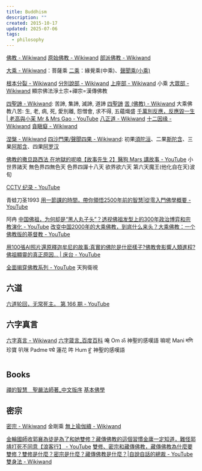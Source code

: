 ```yaml
---
title: Buddhism
description: ""
created: 2015-10-17
updated: 2025-07-06
tags:
  - philosophy
---
```


[佛教 - Wikiwand](https://www.wikiwand.com/zh/佛教)
[原始佛教 - Wikiwand](https://www.wikiwand.com/zh/初期佛教)
[部派佛教 - Wikiwand](https://www.wikiwand.com/zh/部派佛教)

[大乘 - Wikiwand](https://www.wikiwand.com/zh/大乘佛教)：菩薩乘
[二乘](https://www.wikiwand.com/zh/二乘)：緣覺乘(中乘)、[聲聞乘(小乘)](https://www.wikiwand.com/zh/小乘佛教)

[根本分裂 - Wikiwand](https://www.wikiwand.com/zh/根本分裂)
[分別說部 - Wikiwand](https://www.wikiwand.com/zh/分別說部)
[上座部 - Wikiwand](https://www.wikiwand.com/zh/上座部) 小乘
[大眾部 - Wikiwand](https://www.wikiwand.com/zh/大眾部)
顯宗佛法淨土宗+禪宗=漢傳佛教

[四聖諦 - Wikiwand](https://www.wikiwand.com/zh/四谛): 苦諦, 集諦, 滅諦, 道諦
[四聖諦](https://www.yinshun.org/Enlightenment/1998/1998mar/1998mar3.htm)
[苦 (佛教) - Wikiwand](<https://www.wikiwand.com/zh/%E8%8B%A6_(%E4%BD%9B%E6%95%99)>) 大乘佛教八苦: 生, 老, 病, 死, 愛別離, 怨憎會, 求不得, 五蘊熾盛
[千萬別反應，反應毀一生 | 老高與小茉 Mr & Mrs Gao - YouTube](https://www.youtube.com/watch?v=VUskYJ0L-jY)
[八正道 - Wikiwand](https://www.wikiwand.com/zh/八聖道分)
[十二因缘 - Wikiwand](https://www.wikiwand.com/zh/十二因缘)
[貪瞋癡 - Wikiwand](http://www.wikiwand.com/zh/三毒)

[涅槃 - Wikiwand](https://www.wikiwand.com/zh/涅槃)
[四沙門果/聲聞四果 - Wikiwand](https://www.wikiwand.com/zh/四向四果): 初果[須陀洹](https://www.wikiwand.com/zh/須陀洹)、二果[斯陀含](https://www.wikiwand.com/zh/斯陀含)、三果[阿那含](https://www.wikiwand.com/zh/阿那含)、四果[阿罗汉](https://www.wikiwand.com/zh/阿罗汉)

[佛教的撒旦路西法 在地獄的呢喃【故事先生 2】醫狗 Mars 講故事 - YouTube](https://www.youtube.com/watch?v=GRhm0FMR8BE)
小世界諸天
無色界四無色天
色界四譂十八天
欲界欲六天 第六天魔王(他化自在天)波旬

[CCTV 纪录 - YouTube](https://www.youtube.com/user/documentarycntv/search?query=%E6%B0%B8%E8%BF%9C%E7%9A%84%E7%8A%8D%E9%99%80%E7%BD%97)

青蛙刀圣1993
[用一節課的時間，帶你領悟2500年前的智慧|從零入門佛學概要 - YouTube](https://www.youtube.com/watch?v=iarQPosd9OU)

阿冉
[中国佛祖，为何却是“黑人丸子头”？透视佛祖发型上的300年政治博弈和宗教演化 - YouTube](https://www.youtube.com/watch?v=iTrojxNGGKU)
[改变中国2000年的大乘佛教，到底什么来头？大乘佛教：一个佛教版的基督教 - YouTube](https://www.youtube.com/watch?v=XN8fpAdnbDU)

[用100張AI照片還原釋迦牟尼的故事:真實的佛陀是什麽樣子?佛教會影響人類進程?佛祖顯靈的真正原因... | 床台 - YouTube](https://www.youtube.com/watch?v=JqS-keb6XbI)

[全面揭穿佛教系列 - YouTube](https://www.youtube.com/playlist?list=PLbUGnFmS1f5djHPgYlt9sf6gKp2dTLify) 天狗衛視

## 六道

[六道轮回，无常死主。 第 166 期 - YouTube](https://www.youtube.com/watch?v=K8BBCxibLyA)

## 六字真言

[六字真言 - Wikiwand](https://www.wikiwand.com/zh/%E5%85%AD%E5%AD%97%E7%9C%9F%E8%A8%80)
[六字箴言\_百度百科](https://baike.baidu.com/item/%E5%85%AD%E5%AD%97%E7%AE%B4%E8%A8%80/190131?fromtitle=%E5%85%AD%E5%AD%97%E7%9C%9F%E8%A8%80&fromid=92195)
唵 Om ॐ 神聖的感嘆語
嘛呢 Mani मणि 珍寶
叭咪 Padme पद्मे 蓮花
吽 Hum हूं་ 神聖的感嘆語

## Books

[禪的智慧　聖嚴法師著\_中文版序](http://www.book853.com/show.aspx?id=66&cid=160)
[基本佛學](http://www.ctworld.org.tw/meditation/02_frame.htm)

## 密宗

[密宗 - Wikiwand](https://www.wikiwand.com/zh/%E5%AF%86%E5%AE%97) 金剛乘
[無上瑜伽續 - Wikiwand](https://www.wikiwand.com/zh/%E7%84%A1%E4%B8%8A%E7%91%9C%E4%BC%BD%E7%BA%8C)

[金輪國師收郭襄為徒是為了和她雙修？藏傳佛教的這個習慣金庸一定知道，難怪郭靖打死不同意【浪客行】 - YouTube](https://www.youtube.com/watch?v=i36DnHOIjYI)
[雙修、密宗和藏傳佛教，藏傳佛教為什麼要雙修？雙修是什麼？密宗是什麼？藏傳佛教是什麼？|自說自話的總裁 - YouTube](https://www.youtube.com/watch?v=W5wB1C8NAEw)
[雙身法 - Wikiwand](https://www.wikiwand.com/zh/%E9%9B%99%E8%BA%AB%E6%B3%95)
